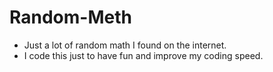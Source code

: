 # Random-Meth
- Just a lot of random math I found on the internet.
- I code this just to have fun and improve my coding speed.